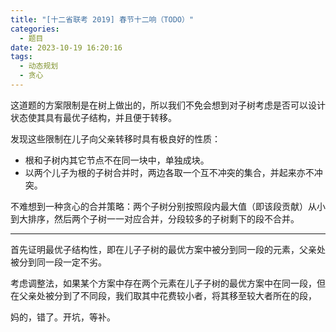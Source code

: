 ```yaml
---
title: "[十二省联考 2019] 春节十二响（TODO）"
categories:
  - 题目
date: 2023-10-19 16:20:16
tags:
  - 动态规划
  - 贪心
---
```

这道题的方案限制是在树上做出的，所以我们不免会想到对子树考虑是否可以设计状态使其具有最优子结构，并且便于转移。

发现这些限制在儿子向父亲转移时具有极良好的性质：

- 根和子树内其它节点不在同一块中，单独成块。
- 以两个儿子为根的子树合并时，两边各取一个互不冲突的集合，并起来亦不冲突。

不难想到一种贪心的合并策略：两个子树分别按照段内最大值（即该段贡献）从小到大排序，然后两个子树一一对应合并，分段较多的子树剩下的段不合并。

---

首先证明最优子结构性，即在儿子子树的最优方案中被分到同一段的元素，父亲处被分到同一段一定不劣。

考虑调整法，如果某个方案中存在两个元素在儿子子树的最优方案中在同一段，但在父亲处被分到了不同段，我们取其中花费较小者，将其移至较大者所在的段，

妈的，错了。开坑，等补。